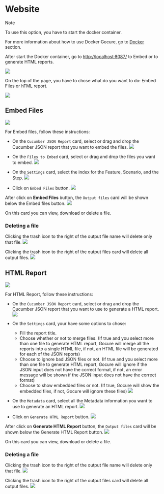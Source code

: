 # Website

> [!NOTE]
> To use this option, you have to start the docker container.
> 
> For more information about how to use Docker Gocure, go to [Docker](/v22.07.18/docker) section.

After start the Docker container, go to [http://localhost:8087/](http://localhost:8087/) to Embed or to generate HTML reports.

![](/_media/scr_website_01.png)

On the top of the page, you have to chose what do you want to do: Embed Files or hTML report.

![](/_media/scr_website_02.png)

## Embed Files

![](/_media/scr_website_03.png)

For Embed files, follow these instructions:
- On the ```Cucumber JSON Report``` card, select or drag and drop the Cucumber JSON report that you want to embed the files.
![](/_media/scr_website_04.png)

- On the ```Files to Embed``` card, select or drag and drop  the files you want to embed.
![](/_media/scr_website_05.png)

- On the ```Settings``` card, select the index for the Feature, Scenario, and the Step.
![](/_media/scr_website_06.png)

- Click on ```Embed Files``` button.
![](/_media/scr_website_07.png)

After click on **Embed Files** button, the ```Output files``` card will be shown below the Embed files button.
![](/_media/scr_website_08.png)

On this card you can view, download or delete a file.

### Deleting a file

Clicking the trash icon to the right of the output file name will delete only that file.
![](/_media/scr_website_09.png)

Clicking the trash icon to the right of the output files card will delete all output files.
![](/_media/scr_website_10.png)

## HTML Report

![](/_media/scr_website_11.png)

For HTML Report, follow these instructions:
- On the ```Cucumber JSON Report``` card, select or drag and drop the Cucumber JSON report that you want to use to generate a HTML report.
![](/_media/scr_website_12.png)

- On the ```Settings``` card, your have some options to chose:
  - Fill the report title.
  - Choose whether or not to merge files. (If true and you select more than one file to generate HTML report, Gocure will merge all the reports into a single HTML file, if not, an HTML file will be generated for each of the JSON reports)
  - Choose to ignore bad JSON files or not. (If true and you select more than one file to generate HTML report, Gocure will ignore if the JSON input does not have the correct format, if not, an error message will be shown if the JSON input does not have the correct format)
  - Choose to show embedded files or not. (If true, Gocure will show the embedded files, if not, Gocure will ignore these files)
![](/_media/scr_website_13.png)

- On the ```Metadata``` card, select all the Metadata information you want to use to generate an HTML report.
![](/_media/scr_website_14.png)

- Click on ```Generate HTML Report``` button.
![](/_media/scr_website_15.png)

After click on **Generate HTML Report** button, the ```Output files``` card will be shown below the Generate HTML Report button.
![](/_media/scr_website_16.png)

On this card you can view, download or delete a file.

### Deleting a file

Clicking the trash icon to the right of the output file name will delete only that file.
![](/_media/scr_website_17.png)

Clicking the trash icon to the right of the output files card will delete all output files.
![](/_media/scr_website_10.png)